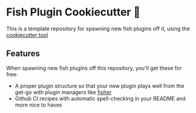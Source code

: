 # Fish Plugin Cookiecutter 🍪

This is a template repository for spawning new fish plugins off it, using the
[cookiecutter tool](https://www.cookiecutter.io/)

## Features

When spawning new fish plugins off this repository, you'll get these for free:

- A proper plugin structure so that your new plugin plays well from the get-go
    with plugin managers like [fisher](https://github.com/jorgebucaran/fisher)
- Github CI recipes with automatic spell-checking in your README and more nice
    to haves
